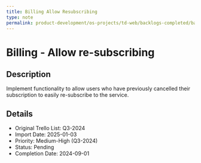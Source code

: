 ```yaml
---
title: Billing Allow Resubscribing
type: note
permalink: product-development/os-projects/td-web/backlogs-completed/backlog-specs/billing-allow-resubscribing
---
```


# Billing - Allow re-subscribing

## Description
Implement functionality to allow users who have previously cancelled their subscription to easily re-subscribe to the service.

## Details
- Original Trello List: Q3-2024
- Import Date: 2025-01-03
- Priority: Medium-High (Q3-2024)
- Status: Pending
- Completion Date: 2024-09-01